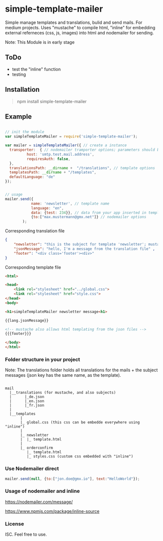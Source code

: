 # simple-template-mailer

 Simple manage templates and translations, bulid and send mails. For medium projects.
 Uses "mustache" to compile html, "inline" for embedding external referneces (css, js, images)
 into html and nodemailer for sending.

 Note: This Module is in early stage

## ToDo
 * test the "inline" function
 * testing

## Installation
>npm install simple-template-mailer

## Example

```js

// init the module
var simpleTemplateMailer = require('simple-template-mailer');

var mailer = simpleTemplateMailer({ // create a instance
  transporter:  { // nodemailer tramporter options; parameters should be fetched from an external config
          host: 'smtp.test.mail.address',
          requiresAuth: false,
  },
  translationsPath: __dirname +  "/translations", // template options
  templatesPath: __dirname + "/templates",
  defaultLanguage: "de"
});


// usage
mailer.send({
            name: 'newsletter', // template name
            language: "en",
            data: {test: 234}}, // data from your app inserted in template
            {to:["max.mustermann@gmx.net"]} // nodemailer options
        );

```

Corresponding translation file
```json
{
    "newsletter": "this is the subject for template 'newsletter'; mustache can be used here too: {{jsonMessage}}",
    "jsonMessage": "hello, I'm a message from the translation file" ,
    "footer": "<div class='footer'><div>"
}
```

Corresponding template file
```html
<html>

<head>
    <link rel="stylesheet" href="../global.css">
    <link rel="stylesheet" href="style.css">
</head>
<body>

<h1>simpleTemplateMailer newsletter message<h1>

{{lang.jsonMessage}}

<!-- mustache also allows html templating from the json files -->
{{{footer}}}

</body>
</html>

```

### Folder structure in your project

Note: The translations folder holds all translations for the mails + the subject messages (json key has the same name, as the template).
```

mail
  |__translations (for mustache, and also subjects)
  |      |_de.json
  |      |_en.json
  |      |_fr.json
  |
  |__templates
       |
       |_ global.css (this css can be embedde everywhere using "inline")
       |
       |_ newsletter
       |  |_ template.html
       |
       |_ orderconfirm
          |_ template.html
          |_ styles.css (custom css embedded with "inline")

```


### Use Nodemailer direct
```js
mailer.send(null, {to:["jon.doe@gmx.io"], text:"HelloWorld"});

```

### Usage of nodemailer and inline
https://nodemailer.com/message/

https://www.npmjs.com/package/inline-source



### License
 ISC. Feel free to use.
